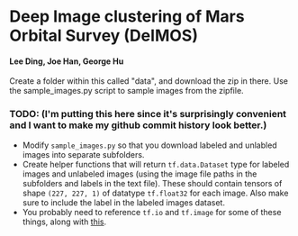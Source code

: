 # Deep Image clustering of Mars Orbital Survey (DeIMOS)

#### Lee Ding, Joe Han, George Hu

Create a folder within this called "data", and download the zip in there. Use the sample_images.py script to sample images from the zipfile.



### TODO: (I'm putting this here since it's surprisingly convenient and I want to make my github commit history look better.)

- Modify `sample_images.py` so that you download labeled and unlabled images into separate subfolders.
- Create helper functions that will return `tf.data.Dataset` type for labeled images and unlabeled images (using the image file paths in the subfolders and labels in the text file). These should contain tensors of shape `(227, 227, 1)` of datatype `tf.float32` for each image. Also make sure to include the label in the labeled images dataset.
- You probably need to reference `tf.io` and `tf.image` for some of these things, along with [this](https://www.tensorflow.org/guide/data#consuming_sets_of_files). 
